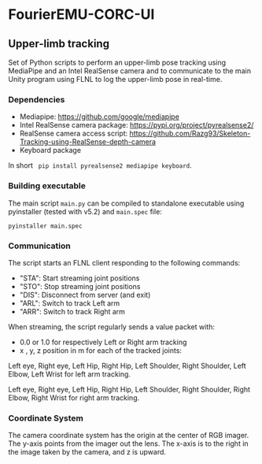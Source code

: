 # FourierEMU-CORC-UI

## Upper-limb tracking

Set of Python scripts to perform an upper-limb pose tracking using MediaPipe and an Intel RealSense camera and to communicate to the main Unity program using FLNL to log the upper-limb pose in real-time.

### Dependencies
- Mediapipe: https://github.com/google/mediapipe 
- Intel RealSense camera package: https://pypi.org/project/pyrealsense2/
- RealSense camera access script: https://github.com/Razg93/Skeleton-Tracking-using-RealSense-depth-camera
- Keyboard package

In short ` pip install pyrealsense2 mediapipe keyboard`.


### Building executable
The main script `main.py` can be compiled to standalone executable using pyinstaller (tested with v5.2) and `main.spec` file:

```
pyinstaller main.spec
```

### Communication

The script starts an FLNL client responding to the following commands:
- "STA": Start streaming joint positions
- "STO": Stop streaming joint positions
- "DIS": Disconnect from server (and exit)
- "ARL": Switch to track Left arm
- "ARR": Switch to track Right arm

When streaming, the script regularly sends a value packet with:
- 0.0 or 1.0 for respectively Left or Right arm tracking
- x , y, z position in m for each of the tracked joints:

Left eye, Right eye, Left Hip, Right Hip, Left Shoulder, Right Shoulder, Left Elbow, Left Wrist for left arm tracking.

Left eye, Right eye, Left Hip, Right Hip, Left Shoulder, Right Shoulder, Right Elbow, Right Wrist for right arm tracking.


### Coordinate System 
The camera coordinate system has the origin at the center of RGB imager. The y-axis points from the imager out the lens. The x-axis is to the right in the image taken by the camera, and z is upward.

